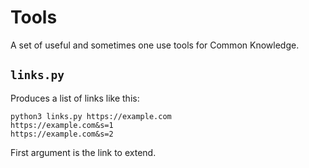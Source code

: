 # Tools

A set of useful and sometimes one use tools for Common Knowledge.

## `links.py`

Produces a list of links like this:

```
python3 links.py https://example.com
https://example.com&s=1
https://example.com&s=2
```

First argument is the link to extend.
